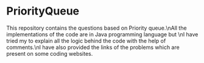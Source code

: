 # PriorityQueue
This repository contains the questions based on Priority queue.\nAll the implementations of the code are in Java programming language but \nI have tried my to explain all the logic behind the code with the help of comments.\nI have also provided the links of the problems which are present on some coding websites.
